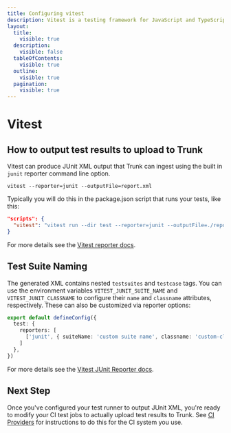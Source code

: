 ```yaml
---
title: Configuring vitest
description: Vitest is a testing framework for JavaScript and TypeScript applications
layout:
  title:
    visible: true
  description:
    visible: false
  tableOfContents:
    visible: true
  outline:
    visible: true
  pagination:
    visible: true
---
```


# Vitest

## How to output test results to upload to Trunk

Vitest can produce JUnit XML output that Trunk can ingest using the built in `junit` reporter command line option.

```shell
vitest --reporter=junit --outputFile=report.xml
```

Typically you will do this in the package.json script that runs your tests, like this:

```json
"scripts": {
  "vitest": "vitest run --dir test --reporter=junit --outputFile=./report.xml",
}
```

For more details see the [Vitest reporter docs](https://vitest.dev/guide/reporters).

## Test Suite Naming

The generated XML contains nested `testsuites` and `testcase` tags. You can use the environment variables `VITEST_JUNIT_SUITE_NAME` and `VITEST_JUNIT_CLASSNAME` to configure their `name` and `classname` attributes, respectively. These can also be customized via reporter options:

```typescript
export default defineConfig({
  test: {
    reporters: [
      ['junit', { suiteName: 'custom suite name', classname: 'custom-classname' }]
    ]
  },
})
```

For more details see the [Vitest JUnit Reporter docs](https://vitest.dev/guide/reporters#junit-reporter).

## Next Step

Once you've configured your test runner to output JUnit XML, you're ready to modify your CI test jobs to actually upload test results to Trunk. See [CI Providers](../ci-providers/) for instructions to do this for the CI system you use.
